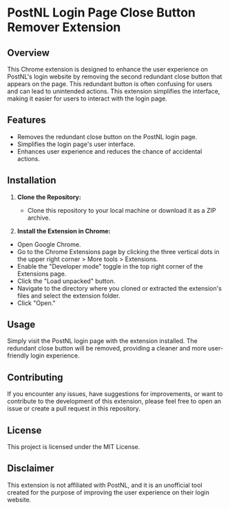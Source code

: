 # PostNL Login Page Close Button Remover Extension

## Overview

This Chrome extension is designed to enhance the user experience on PostNL's login website by removing the second redundant close button that appears on the page. This redundant button is often confusing for users and can lead to unintended actions. This extension simplifies the interface, making it easier for users to interact with the login page.

## Features

- Removes the redundant close button on the PostNL login page.
- Simplifies the login page's user interface.
- Enhances user experience and reduces the chance of accidental actions.

## Installation

1. **Clone the Repository:**

   - Clone this repository to your local machine or download it as a ZIP archive.

2. **Install the Extension in Chrome:**

- Open Google Chrome.
- Go to the Chrome Extensions page by clicking the three vertical dots in the upper right corner > More tools > Extensions.
- Enable the "Developer mode" toggle in the top right corner of the Extensions page.
- Click the "Load unpacked" button.
- Navigate to the directory where you cloned or extracted the extension's files and select the extension folder.
- Click "Open."

## Usage

Simply visit the PostNL login page with the extension installed. The redundant close button will be removed, providing a cleaner and more user-friendly login experience.

## Contributing

If you encounter any issues, have suggestions for improvements, or want to contribute to the development of this extension, please feel free to open an issue or create a pull request in this repository.

## License

This project is licensed under the MIT License.

## Disclaimer

This extension is not affiliated with PostNL, and it is an unofficial tool created for the purpose of improving the user experience on their login website.
